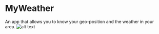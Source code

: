 # MyWeather
An app that allows you to know your geo-position and the weather in your area.
![alt text](https://d1ro8r1rbfn3jf.cloudfront.net/ms_225667/rjcMXprNKKWetYrhzQOOC6giRtFeaD/%25D0%25A1%25D0%25BD%25D0%25B8%25D0%25BC%25D0%25BE%25D0%25BA%2B%25D1%258D%25D0%25BA%25D1%2580%25D0%25B0%25D0%25BD%25D0%25B0%2B2022-02-19%2B%25D0%25B2%2B15.31.25.png?Expires=1645358400&Signature=UjwTRafKfueSbi4diOk9MQjgwYSagmN0YLPbnc~IGLGZnWZFegWR3qggI2vZXNLi1fPC3ruIPm1DMY-Go7vt17sNecJwOmtCtmFMU~fpCr4wCUODtyV4EGvcKy5xHQBl8ErckZQunsJsiroqucepW1S7rXwo6Y54g0K7RC5M7WijR0UExcBatfi97g~er7BmFVRmAuCS2U8fmLQ~jRJBPtmZv8HgjdaPqSp~1~PUh-F14X1bk6EKPaAqwV6PH8oxlnwMGKcvODnfHRAD1ROdP-nBY6AM6bYkP8eHtyLSjAPyHfhbI3hB~T0-LsnLEoH0vpTYNAssGtGbA1zTlGsBUg__&Key-Pair-Id=APKAJBCGYQYURKHBGCOA)
